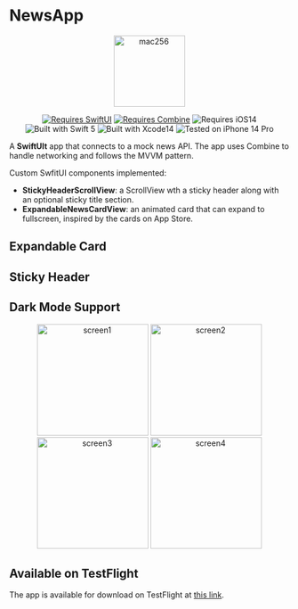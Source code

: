 # NewsApp

<div align="center">

<img width="128" alt="mac256" src="https://user-images.githubusercontent.com/36189306/203593440-c5884c30-043b-43e6-ab5c-4961733e45f6.png">
  
[![Requires SwiftUI](https://img.shields.io/badge/requires-SwiftUI-orange?style=flat&logo=Swift)](https://developer.apple.com/documentation/swiftui) [![Requires Combine](https://img.shields.io/badge/requires-Combine-orange?style=flat&logo=Swift)](https://developer.apple.com/documentation/combine)  ![Requires iOS14](https://img.shields.io/badge/requires-iOS14-orange?style=flat&logo=Swift) ![Built with Swift 5](https://img.shields.io/badge/Built%20with-Swift%205-informational?style=flat&logo=Swift) ![Built with Xcode14](https://img.shields.io/badge/Built%20with-Xcode%2014-informational?style=flat&logo=Xcode) ![Tested on iPhone 14 Pro](https://img.shields.io/badge/Tested%20on-iPhone%2014%20Pro-informational?style=flat&logo=Apple)

</div>

A **SwiftUIt** app that connects to a mock news API. The app uses Combine to handle networking and follows the MVVM pattern. 

Custom SwfitUI components implemented:
* **StickyHeaderScrollView**: a ScrollView wth a sticky header along with an optional sticky title section.
* **ExpandableNewsCardView**: an animated card that can expand to fullscreen, inspired by the cards on App Store.

## Expandable Card

<div align="center">

</div>

## Sticky Header
<div align="center">

</div>


## Dark Mode Support

<div align="center">
<img width="200" alt="screen1" src="https://user-images.githubusercontent.com/36189306/203595481-e13f9f82-06f7-448a-8080-54483c398538.png">
<img width="200" alt="screen2" src="https://user-images.githubusercontent.com/36189306/203595499-e37ae536-9693-4f3f-9f0f-9158fb64b5d9.png">
<img width="200" alt="screen3" src="https://user-images.githubusercontent.com/36189306/203595630-f70031ef-f388-49c1-88d3-b9bff13cc034.png">
<img width="200" alt="screen4" src="https://user-images.githubusercontent.com/36189306/203595648-37cc7490-6790-4bb3-83d3-12b1bca7c278.png">
</div>

## Available on TestFlight

The app is available for download on TestFlight at [this link]().

